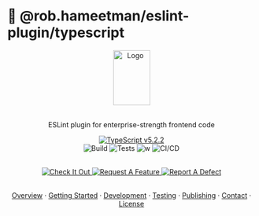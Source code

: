 # 📜 @rob.hameetman/eslint-plugin/typescript

<div align="center">
  <a href="https://github.com/RobHameetman/eslint-plugin">
    <img src="./.github/img/logo.png" alt="Logo" width="75" height="112">
  </a>

  <p align="center">
    <br />
    ESLint plugin for enterprise-strength frontend code
  </p>
  <a href="https://www.typescriptlang.org/">
    <img src="https://img.shields.io/badge/TypeScript-v5.2.2-%23007ACC.svg?&logo=typescript&logoColor=007ACC" alt="TypeScript v5.2.2">
  </a>
  <br />
  <img src="https://img.shields.io/github/actions/workflow/status/RobHameetman/eslint-plugin/build.yml?branch=main" alt="Build">
  <img src="https://img.shields.io/github/actions/workflow/status/RobHameetman/eslint-plugin/test.yml?branch=main" alt="Tests">
  <img src="https://img.shields.io/github/actions/workflow/status/RobHameetman/eslint-plugin/deploy.yml?branch=main" alt="w">
	<img src="https://img.shields.io/github/v/release/RobHameetman/eslint-plugin?display_name=tag" alt="CI/CD">
  <br />
  <p align="center">
    <br />
    <a href="https://www.npmjs.org/package/@{{scope}}/eslint-plugin">
      <img src="https://img.shields.io/badge/Check%20It%20Out-%239CB0B2.svg?style=for-the-badge" alt="Check It Out">
    </a>
    <a href="https://www.github.com/RobHameetman/eslint-plugin">
      <img src="https://img.shields.io/badge/Request%20A%20Feature-%23AECCB3.svg?style=for-the-badge" alt="Request A Feature">
    </a>
    <a href="https://www.github.com/RobHameetman/eslint-plugin">
      <img src="https://img.shields.io/badge/Report%20A%20Defect-%23FFD0CA.svg?style=for-the-badge" alt="Report A Defect">
    </a>
    <br />
  </p>
  <p align="center">
    <br />
    <a href="#1-overview">Overview</a>
    ·
    <a href="#2-getting-started">Getting Started</a>
    ·
    <a href="#3-development">Development</a>
    ·
    <a href="#4-testing">Testing</a>
    ·
    <a href="#5-publishing">Publishing</a>
    ·
    <a href="#6-contact">Contact</a>
    ·
    <a href="#7-license">License</a>
  </p>
</div>
